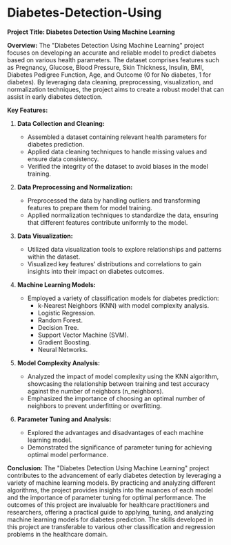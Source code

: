 # Diabetes-Detection-Using
**Project Title: Diabetes Detection Using Machine Learning**

**Overview:**
The "Diabetes Detection Using Machine Learning" project focuses on developing an accurate and reliable model to predict diabetes based on various health parameters. The dataset comprises features such as Pregnancy, Glucose, Blood Pressure, Skin Thickness, Insulin, BMI, Diabetes Pedigree Function, Age, and Outcome (0 for No diabetes, 1 for diabetes). By leveraging data cleaning, preprocessing, visualization, and normalization techniques, the project aims to create a robust model that can assist in early diabetes detection.

**Key Features:**

1. **Data Collection and Cleaning:**
   - Assembled a dataset containing relevant health parameters for diabetes prediction.
   - Applied data cleaning techniques to handle missing values and ensure data consistency.
   - Verified the integrity of the dataset to avoid biases in the model training.

2. **Data Preprocessing and Normalization:**
   - Preprocessed the data by handling outliers and transforming features to prepare them for model training.
   - Applied normalization techniques to standardize the data, ensuring that different features contribute uniformly to the model.

3. **Data Visualization:**
   - Utilized data visualization tools to explore relationships and patterns within the dataset.
   - Visualized key features' distributions and correlations to gain insights into their impact on diabetes outcomes.

4. **Machine Learning Models:**
   - Employed a variety of classification models for diabetes prediction:
      - k-Nearest Neighbors (KNN) with model complexity analysis.
      - Logistic Regression.
      - Random Forest.
      - Decision Tree.
      - Support Vector Machine (SVM).
      - Gradient Boosting.
      - Neural Networks.

5. **Model Complexity Analysis:**
   - Analyzed the impact of model complexity using the KNN algorithm, showcasing the relationship between training and test accuracy against the number of neighbors (n_neighbors).
   - Emphasized the importance of choosing an optimal number of neighbors to prevent underfitting or overfitting.

6. **Parameter Tuning and Analysis:**
   - Explored the advantages and disadvantages of each machine learning model.
   - Demonstrated the significance of parameter tuning for achieving optimal model performance.

**Conclusion:**
The "Diabetes Detection Using Machine Learning" project contributes to the advancement of early diabetes detection by leveraging a variety of machine learning models. By practicing and analyzing different algorithms, the project provides insights into the nuances of each model and the importance of parameter tuning for optimal performance. The outcomes of this project are invaluable for healthcare practitioners and researchers, offering a practical guide to applying, tuning, and analyzing machine learning models for diabetes prediction. The skills developed in this project are transferable to various other classification and regression problems in the healthcare domain.
